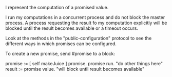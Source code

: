 I represent the computation of a promised value.

I run my computations in a concurrent process and do not block the master process. A process requesting the result fo my computation explicitly will be blocked until the result becomes available or a timeout occurs.

Look at the methods in the "public-configuration" protocol to see the different ways in which promises can be configured.

To create a new promise, send #promise to a block:

promise := [ self makeJuice ] promise.
promise run.
"do other things here"
result := promise value. "will block until result becomes available"